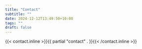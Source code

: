 ```yaml
---
title: "Contact"
subtitle: ""
date: 2024-12-12T13:49:50+10:00
tags: ""
draft: false
---
```


{{< contact.inline >}}{{ partial "contact" . }}{{< /contact.inline >}} 



